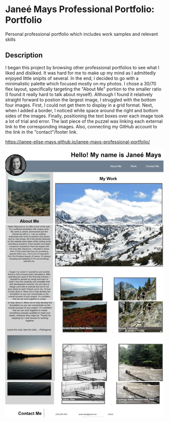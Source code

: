 # Janeé Mays Professional Portfolio: Portfolio
Personal professional portfolio which includes work samples and relevant skills

## Description 

  I began this project by browsing other professional portfolios to see what I liked and disliked. It was hard for me to make up my mind as I admittedly enjoyed little snipits of several. In the end, I decided to go with a minimalistic palette which focused mostly on my photos. I chose a 30/70 flex layout, specifically targeting the "About Me" portion to the smaller ratio (I found it really hard to talk about myself). Although I found it relatively straight forward to postion the largest image, I struggled with the bottom four images. First, I could not get them to display in a grid format. Next, when I added a border, I noticed white space around the right and bottom sides of the images. Finally, positioning the text boxes over each image took a lot of trial and error. The last piece of the puzzel was linking each external link to the corresponding images. Also, connecting my GitHub account to the link in the "contact"/footer link. 

https://janee-elise-mays.github.io/janee-mays-professional-portfolio/

![alt text](assets/Images/portfolio-screenshot.jpg)
![alt text](assets/Images/portfolio-screenshot-2.jpg)
![alt text](assets/Images/portfolio-screenshot-3.jpg)
![alt text](assets/Images/portfolio-screenshot-4.jpg)